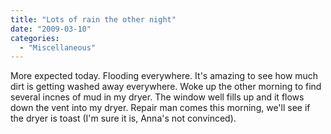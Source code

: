 ```yaml
---
title: "Lots of rain the other night"
date: "2009-03-10"
categories: 
  - "Miscellaneous"
---
```


More expected today. Flooding everywhere. It's amazing to see how much dirt is getting washed away everywhere. Woke up the other morning to find several incnes of mud in my dryer. The window well fills up and it flows down the vent into my dryer. Repair man comes this morning, we'll see if the dryer is toast (I'm sure it is, Anna's not convinced).
